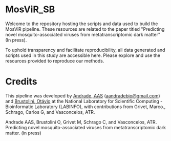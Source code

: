 # MosViR_SB

Welcome to the repository hosting the scripts and data used to build the MosViR pipeline. These resources are related to the paper titled "Predicting novel mosquito-associated viruses from metatranscriptomic dark matter" (In press).

To uphold transparency and facilitate reproducibility, all data generated and scripts used in this study are accessible here. 
Please explore and use the resources provided to reproduce our methods. 

# Credits

This pipeline was developed by [Andrade, AAS](https://github.com/aandradebio) (aandradebio@gmail.com) and [Brustolini, Otávio](https://github.com/otaviojbbrustolini) at the National Laboratory for Scientific Computing - Bioinformatic Laboratory (LABINFO), with contributions from  Grivet, Marco., Schrago, Carlos G, and Vasconcelos, ATR.

Andrade AAS, Brustolini O, Grivet M, Schrago C, and Vasconcelos, ATR. Predicting novel mosquito-associated viruses from metatranscriptomic dark matter. (in press)

